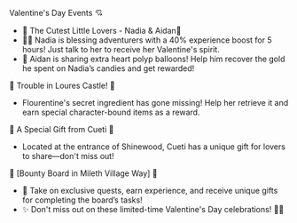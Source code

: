 Valentine's Day Events 💘

- 💞 The Cutest Little Lovers - Nadia & Aidan💞
- 🧙‍♀️ Nadia is blessing adventurers with a 40% experience boost for 5 hours! Just talk to her to receive her Valentine's spirit.
- 🎈 Aidan is sharing extra heart polyp balloons! Help him recover the gold he spent on Nadia’s candies and get rewarded!

🏰 Trouble in Loures Castle! 🏰

- Flourentine's secret ingredient has gone missing! Help her retrieve it and earn special character-bound items as a reward.

🎁 A Special Gift from Cueti 🎁

- Located at the entrance of Shinewood, Cueti has a unique gift for lovers to share—don't miss out!

📜 [Bounty Board in Mileth Village Way] 📜

- 🏹 Take on exclusive quests, earn experience, and receive unique gifts for completing the board’s tasks!
- ✨ Don't miss out on these limited-time Valentine's Day celebrations! 🎊💖
